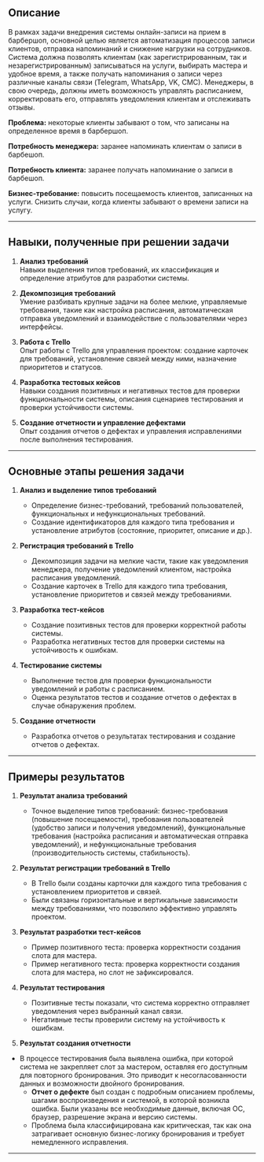 ## Описание
В рамках задачи внедрения системы онлайн-записи на прием в барбершоп, основной целью является автоматизация процессов записи клиентов, отправка напоминаний и снижение нагрузки на сотрудников. Система должна позволять клиентам (как зарегистрированным, так и незарегистрированным) записываться на услуги, выбирать мастера и удобное время, а также получать напоминания о записи через различные каналы связи (Telegram, WhatsApp, VK, СМС). Менеджеры, в свою очередь, должны иметь возможность управлять расписанием, корректировать его, отправлять уведомления клиентам и отслеживать отзывы.

**Проблема:** некоторые клиенты забывают о том, что записаны на определенное время в барбершоп.

**Потребность менеджера:** заранее напоминать клиентам о записи в барбешоп.

**Потребность клиента:** заранее получать напоминание о записи в барбешоп.

**Бизнес-требование:** повысить посещаемость клиентов, записанных на услуги. Снизить случаи, когда клиенты забывают о времени записи на услугу.

---

## Навыки, полученные при решении задачи

1. **Анализ требований**  
   Навыки выделения типов требований, их классификация и определение атрибутов для разработки системы.

2. **Декомпозиция требований**  
   Умение разбивать крупные задачи на более мелкие, управляемые требования, такие как настройка расписания, автоматическая отправка уведомлений и взаимодействие с пользователями через интерфейсы.

3. **Работа с Trello**  
   Опыт работы с Trello для управления проектом: создание карточек для требований, установление связей между ними, назначение приоритетов и статусов.

4. **Разработка тестовых кейсов**  
   Навыки создания позитивных и негативных тестов для проверки функциональности системы, описания сценариев тестирования и проверки устойчивости системы.

5. **Создание отчетности и управление дефектами**  
   Опыт создания отчетов о дефектах и управления исправлениями после выполнения тестирования.

---

## Основные этапы решения задачи

1. **Анализ и выделение типов требований**  
   - Определение бизнес-требований, требований пользователей, функциональных и нефункциональных требований.
   - Создание идентификаторов для каждого типа требования и установление атрибутов (состояние, приоритет, описание и др.).

2. **Регистрация требований в Trello**  
   - Декомпозиция задачи на мелкие части, такие как уведомления менеджера, получение уведомлений клиентом, настройка расписания уведомлений.
   - Создание карточек в Trello для каждого типа требования, установление приоритетов и связей между требованиями.

3. **Разработка тест-кейсов**  
   - Создание позитивных тестов для проверки корректной работы системы.
   - Разработка негативных тестов для проверки системы на устойчивость к ошибкам.

4. **Тестирование системы**  
   - Выполнение тестов для проверки функциональности уведомлений и работы с расписанием.
   - Оценка результатов тестов и создание отчетов о дефектах в случае обнаружения проблем.

5. **Создание отчетности**  
   - Разработка отчетов о результатах тестирования и создание отчетов о дефектах.

---

## Примеры результатов

1. **Результат анализа требований**  
   - Точное выделение типов требований: бизнес-требования (повышение посещаемости), требования пользователей (удобство записи и получения уведомлений), функциональные требования (настройка расписания и автоматическая отправка уведомлений), и нефункциональные требования (производительность системы, стабильность).

2. **Результат регистрации требований в Trello**  
   - В Trello были созданы карточки для каждого типа требования с установлением приоритетов и связей.
   - Были связаны горизонтальные и вертикальные зависимости между требованиями, что позволило эффективно управлять проектом.

3. **Результат разработки тест-кейсов**  
   - Пример позитивного теста: проверка корректности создания слота для мастера.
   - Пример негативного теста: проверка корректности создания слота для мастера, но слот не зафиксировался.

4. **Результат тестирования**  
   - Позитивные тесты показали, что система корректно отправляет уведомления через выбранный канал связи.
   - Негативные тесты проверили систему на устойчивость к ошибкам.

5. **Результат создания отчетности**
- В процессе тестирования была выявлена ошибка, при которой система не закрепляет слот за мастером, оставляя его доступным для повторного бронирования. Это приводит к несогласованности данных и возможности двойного бронирования.
   - **Отчет о дефекте** был создан с подробным описанием проблемы, шагами воспроизведения и системой, в которой возникла ошибка. Были указаны все необходимые данные, включая ОС, браузер, разрешение экрана и версию системы.
   - Проблема была классифицирована как критическая, так как она затрагивает основную бизнес-логику бронирования и требует немедленного исправления.

---
